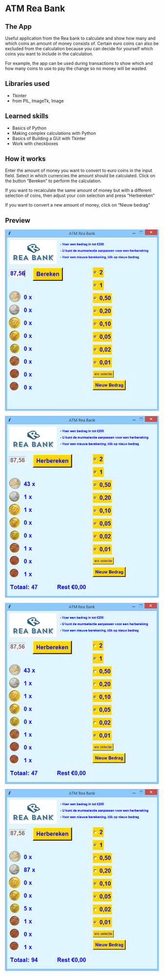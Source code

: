 # ATM Rea Bank

## The App

Useful application from the Rea bank to calculate and show how many and which coins an amount of money consists of. Certain euro coins can also be excluded from the calculation because you can decide for yourself which coins you want to include in the calculation. 

For example, the app can be used during transactions to show which and how many coins to use to pay the change so no money will be wasted.


## Libraries used

* Tkinter
* from PIL, ImageTk, Image


## Learned skills

* Basics of Python
* Making complex calculations with Python
* Basics of Building a GUI with Tkinter 
* Work with checkboxes


## How it works

Enter the amount of money you want to convert to euro coins in the input field. Select in which currencies the amount should be calculated. Click on the button “Bereken” to perform the calculation. 

If you want to recalculate the same amount of money but with a different selection of coins, then adjust your coin selection and press “Herbereken” 

If you want to convert a new amount of money, click on “Nieuw bedrag” 


## Preview

![screenshot_start](Showcase/screenshot_start.png?raw=true "Start calculation")

![screenshot_result1](Showcase/screenshot_result1.png?raw=true "Result")

![screenshot_recalculate](Showcase/screenshot_recalculate.png?raw=true "Choose new selection")

![screenshot_result2](Showcase/screenshot_result2.png?raw=true "Result")